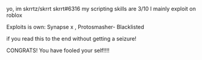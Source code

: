 yo, im skrrtz/skrrt
skrrt#6316
my scripting skills are 3/10
I mainly exploit on roblox


Exploits is own: Synapse x , Protosmasher- Blacklisted

if you read this to the end without getting a seizure!

CONGRATS! You have fooled your self!!!!
